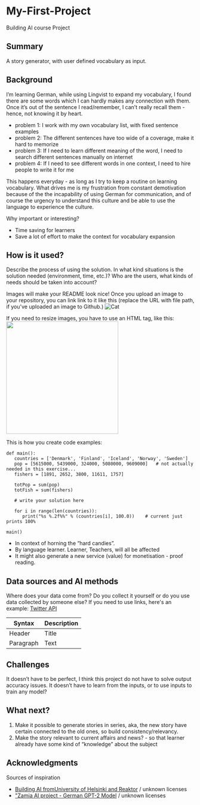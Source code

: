 # My-First-Project

Building AI course Project

## Summary

A story generator, with user defined vocabulary as input.


## Background
I’m learning German, while using Lingvist to expand my vocabulary, I found there are some words which I can hardly makes any connection with them. Once it’s out of the sentence I read/remember, I can’t really recall them - hence, not knowing it by heart.

* problem 1: I work with my own vocabulary list, with fixed sentence examples
* problem 2: The different sentences have too wide of a coverage, make it hard to memorize
* problem 3: If I need to learn different meaning of the word, I need to search different sentences manually on internet
* problem 4: If I need to see different words in one context, I need to hire people to write it for me 

This happens everyday - as long as I try to keep a routine on learning vocabulary. What drives me is my frustration from constant demotivation because of the the incapability of using German for communication, and of course the urgency to understand this culture and be able to use the language to experience the culture.

Why important or interesting?
* Time saving for learners
* Save a lot of effort to make the context for vocabulary expansion 

## How is it used?

Describe the process of using the solution. In what kind situations is the solution needed (environment, time, etc.)? Who are the users, what kinds of needs should be taken into account?

Images will make your README look nice!
Once you upload an image to your repository, you can link link to it like this (replace the URL with file path, if you've uploaded an image to Github.)
![Cat](https://upload.wikimedia.org/wikipedia/commons/5/5e/Sleeping_cat_on_her_back.jpg)

If you need to resize images, you have to use an HTML tag, like this:
<img src="https://upload.wikimedia.org/wikipedia/commons/5/5e/Sleeping_cat_on_her_back.jpg" width="300">

This is how you create code examples:
```
def main():
   countries = ['Denmark', 'Finland', 'Iceland', 'Norway', 'Sweden']
   pop = [5615000, 5439000, 324000, 5080000, 9609000]   # not actually needed in this exercise...
   fishers = [1891, 2652, 3800, 11611, 1757]

   totPop = sum(pop)
   totFish = sum(fishers)

   # write your solution here

   for i in range(len(countries)):
      print("%s %.2f%%" % (countries[i], 100.0))    # current just prints 100%

main()
```

* In context of horning the “hard candies”. 
* By language learner. Learner, Teachers, will all be affected 
* It might also generate a new service (value) for monetisation - proof reading.

## Data sources and AI methods
Where does your data come from? Do you collect it yourself or do you use data collected by someone else?
If you need to use links, here's an example:
[Twitter API](https://developer.twitter.com/en/docs)

| Syntax      | Description |
| ----------- | ----------- |
| Header      | Title       |
| Paragraph   | Text        |

## Challenges

It doesn’t have to be perfect, I think this project do not have to solve output accuracy issues.
It doesn’t have to learn from the inputs, or to use inputs to train any model?

## What next?

1. Make it possible to generate stories in series, aka, the new story have certain connected to the old ones, so build consistency/relevancy.
2. Make the story relevant to current affairs and news? - so that learner already have some kind of “knowledge” about the subject

## Acknowledgments

Sources of inspiration 
* [Building AI fromUniversity of Helsinki and Reaktor](https://buildingai.elementsofai.com/Conclusion/your-ai-idea) / unknown licenses
* ["Zamia AI project - German GPT-2 Model](http://zamia-speech.org/brain/2019/11/20/384M-German-GPT-2-Model-Finished.html) / unknown licenses

